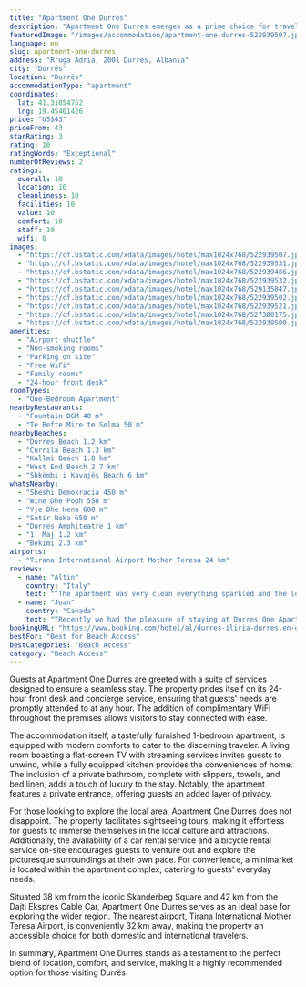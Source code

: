```yaml
---
title: "Apartment One Durres"
description: "Apartment One Durres emerges as a prime choice for travelers seeking a blend of comfort and convenience in the heart of Durrës."
featuredImage: "/images/accommodation/apartment-one-durres-522939507.jpg"
language: en
slug: apartment-one-durres
address: "Rruga Adria, 2001 Durrës, Albania"
city: "Durrës"
location: "Durrës"
accommodationType: "apartment"
coordinates:
  lat: 41.31854752
  lng: 19.45401426
price: "US$43"
priceFrom: 43
starRating: 3
rating: 10
ratingWords: "Exceptional"
numberOfReviews: 2
ratings:
  overall: 10
  location: 10
  cleanliness: 10
  facilities: 10
  value: 10
  comfort: 10
  staff: 10
  wifi: 0
images:
  - "https://cf.bstatic.com/xdata/images/hotel/max1024x768/522939507.jpg?k=877bde4d194211f6c3c3424140af8c5b8764df3c4fcefcc3a353aca0fde053b2&o=&hp=1"
  - "https://cf.bstatic.com/xdata/images/hotel/max1024x768/522939531.jpg?k=7517e1be1fdfff6247e7a0e4ead501ced580775263cb5eb469859b869098929f&o=&hp=1"
  - "https://cf.bstatic.com/xdata/images/hotel/max1024x768/522939486.jpg?k=ce656e97b9d357832fbea1ed6bb4200e0aa77a61f6cc6792672351e4872582f2&o=&hp=1"
  - "https://cf.bstatic.com/xdata/images/hotel/max1024x768/522939532.jpg?k=23c996a7d38870df2ff42561fd54f2e8abcff00c31a53af8b2787717a1305723&o=&hp=1"
  - "https://cf.bstatic.com/xdata/images/hotel/max1024x768/529135047.jpg?k=8545ff5473921b842ef59eb912cd7af0ce0257cff346a3e31247be768ba632ad&o=&hp=1"
  - "https://cf.bstatic.com/xdata/images/hotel/max1024x768/522939502.jpg?k=0f7043e33866e080c5558823c6c7a4970ea3c3ddf6215fecc448a9f2eefcc3e5&o=&hp=1"
  - "https://cf.bstatic.com/xdata/images/hotel/max1024x768/522939521.jpg?k=d4ce7db0f045ae0a38237454090241b6b030d1a95b6b315cde4067c18f4e295a&o=&hp=1"
  - "https://cf.bstatic.com/xdata/images/hotel/max1024x768/527380175.jpg?k=ebede33b684baf61e866b4e1a8b66886bff21c4c58191307bc76308f820c4369&o=&hp=1"
  - "https://cf.bstatic.com/xdata/images/hotel/max1024x768/522939500.jpg?k=112b7e2765060064e74ddd01d6b0419bc9ecb830c62e735167f48256b20c3725&o=&hp=1"
amenities:
  - "Airport shuttle"
  - "Non-smoking rooms"
  - "Parking on site"
  - "Free WiFi"
  - "Family rooms"
  - "24-hour front desk"
roomTypes:
  - "One-Bedroom Apartment"
nearbyRestaurants:
  - "Fountain DGM 40 m"
  - "Te Befte Mire te Selma 50 m"
nearbyBeaches:
  - "Durres Beach 1.2 km"
  - "Currila Beach 1.3 km"
  - "Kallmi Beach 1.8 km"
  - "West End Beach 2.7 km"
  - "Shkëmbi i Kavajës Beach 6 km"
whatsNearby:
  - "Sheshi Demokracia 450 m"
  - "Wine Dhe Pooh 550 m"
  - "Yje Dhe Hena 600 m"
  - "Sotir Noka 650 m"
  - "Durres Amphiteatre 1 km"
  - "1. Maj 1.2 km"
  - "Bekimi 2.3 km"
airports:
  - "Tirana International Airport Mother Teresa 24 km"
reviews:
  - name: "Altin"
    country: "Italy"
    text: "“The apartment was very clean everything sparkled and the location is unbeatable. Jist step away from Durres beach and main city attractions, Vollga, Amphitheater, Venedic Tower and Castle. Very pleasent place, the staff went above and beyond to...”"
  - name: "Joan"
    country: "Canada"
    text: "“Recently we had the pleasure of staying at Durres One Apartment in Durrës, Albania, it was an exceptional experience, especially the daily trips to Kruja and Valona. These trips were directly arranged at the apartment, so opportune!”"
bookingURL: "https://www.booking.com/hotel/al/durres-iliria-durres.en-gb.html?aid=8035640"
bestFor: "Best for Beach Access"
bestCategories: "Beach Access"
category: "Beach Access"
---
```


Guests at Apartment One Durres are greeted with a suite of services designed to ensure a seamless stay. The property prides itself on its 24-hour front desk and concierge service, ensuring that guests' needs are promptly attended to at any hour. The addition of complimentary WiFi throughout the premises allows visitors to stay connected with ease.

The accommodation itself, a tastefully furnished 1-bedroom apartment, is equipped with modern comforts to cater to the discerning traveler. A living room boasting a flat-screen TV with streaming services invites guests to unwind, while a fully equipped kitchen provides the conveniences of home. The inclusion of a private bathroom, complete with slippers, towels, and bed linen, adds a touch of luxury to the stay. Notably, the apartment features a private entrance, offering guests an added layer of privacy.

For those looking to explore the local area, Apartment One Durres does not disappoint. The property facilitates sightseeing tours, making it effortless for guests to immerse themselves in the local culture and attractions. Additionally, the availability of a car rental service and a bicycle rental service on-site encourages guests to venture out and explore the picturesque surroundings at their own pace. For convenience, a minimarket is located within the apartment complex, catering to guests' everyday needs.

Situated 38 km from the iconic Skanderbeg Square and 42 km from the Dajti Ekspres Cable Car, Apartment One Durres serves as an ideal base for exploring the wider region. The nearest airport, Tirana International Mother Teresa Airport, is conveniently 32 km away, making the property an accessible choice for both domestic and international travelers.

In summary, Apartment One Durres stands as a testament to the perfect blend of location, comfort, and service, making it a highly recommended option for those visiting Durrës.